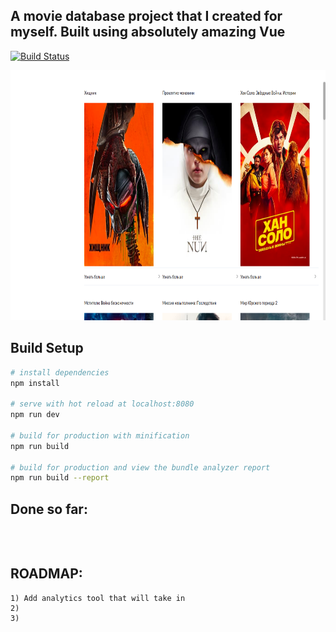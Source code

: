 
## A movie database project that I created for myself. Built using absolutely amazing Vue
[![Build Status](https://travis-ci.com/ernarkazakh/movie_search.svg?branch=master)](https://travis-ci.com/ernarkazakh/movie_search)

<img src='./src/assets/readme/first_screen.png?raw-true&s=100' height='400'>


## Build Setup

``` bash
# install dependencies
npm install

# serve with hot reload at localhost:8080
npm run dev

# build for production with minification
npm run build

# build for production and view the bundle analyzer report
npm run build --report
```


## Done so far:
```



```

## ROADMAP:

```
1) Add analytics tool that will take in
2)
3)

